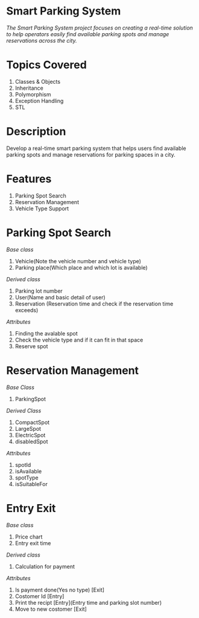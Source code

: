 # Smart Parking System
_The Smart Parking System project focuses on creating a real-time solution to help operators easily find available parking spots and manage reservations across the city._

# Topics Covered
1) Classes & Objects
2) Inheritance
3) Polymorphism
4) Exception Handling
5) STL

# Description
Develop a real-time smart parking system that helps users find available parking spots and manage reservations for parking spaces in a city.

# Features
1) Parking Spot Search
2) Reservation Management
3) Vehicle Type Support


# Parking Spot Search
  _Base class_
  1) Vehicle(Note the vehicle number and vehicle type)
  2) Parking place(Which place and which lot is available)


  _Derived class_
  1) Parking lot number
  2) User(Name and basic detail of user)
  3) Reservation (Reservation time and check if the reservation time exceeds)
  
  
  _Attributes_
  1) Finding the avalable spot
  2) Check the vehicle type and if it can fit in that space
  3) Reserve spot


# Reservation Management
  _Base Class_
  1) ParkingSpot


  _Derived Class_

  
  1) CompactSpot
  2) LargeSpot
  3) ElectricSpot
  4) disabledSpot


  _Attributes_
  1) spotId
  2) isAvailable
  3) spotType
  4) isSuitableFor


# Entry Exit
  _Base class_
  1) Price chart
  2) Entry exit time


  _Derived class_
  
  1) Calculation for payment

  _Attributes_
  1) Is payment done(Yes no type) [Exit]
  2) Costomer Id [Entry]
  3) Print the recipt [Entry](Entry time and parking slot number)
  4) Move to new costomer [Exit]
